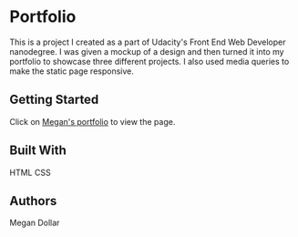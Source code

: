 # Portfolio

This is a project I created as a part of Udacity's Front End Web Developer nanodegree. I was given a mockup of a design and then turned it into my portfolio to showcase three different projects. I also used media queries to make the static page responsive.

## Getting Started

Click on [Megan's portfolio](http://megdollar.github.io/portfolio) to view the page.

## Built With

HTML
CSS

## Authors

Megan Dollar




